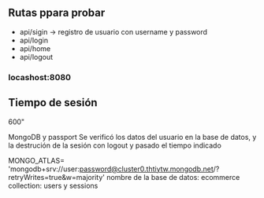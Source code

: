 ## Rutas ppara probar
- api/sigin -> registro de usuario con username y password
- api/login 
- api/home 
- api/logout 

### locashost:8080

## Tiempo de sesión
600"

MongoDB y passport
Se verificó los datos del usuario en la base de datos, y la destrución de la sesión con logout y pasado el tiempo indicado


MONGO_ATLAS= 'mongodb+srv://user:password@cluster0.thtiytw.mongodb.net/?retryWrites=true&w=majority'
nombre de la base de datos: ecommerce collection: users y sessions